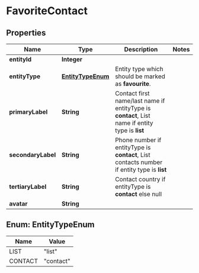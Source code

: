 
# FavoriteContact

## Properties
Name | Type | Description | Notes
------------ | ------------- | ------------- | -------------
**entityId** | **Integer** |  | 
**entityType** | [**EntityTypeEnum**](#EntityTypeEnum) | Entity type which should be marked as **favourite**. | 
**primaryLabel** | **String** | Contact first name/last name if entityType is **contact**, List name if entity type is **list** | 
**secondaryLabel** | **String** | Phone number if entityType is **contact**, List contacts number if entity type is **list** | 
**tertiaryLabel** | **String** | Contact country if entityType is **contact** else null | 
**avatar** | **String** |  | 


<a name="EntityTypeEnum"></a>
## Enum: EntityTypeEnum
Name | Value
---- | -----
LIST | &quot;list&quot;
CONTACT | &quot;contact&quot;



